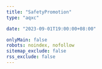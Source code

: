 ```yaml
---
title: "SafetyPromotion"
type: "aqxc"

date: "2023-09-01T19:00:00+08:00"

onlyMain: false
robots: noindex, nofollow
sitemap_exclude: false
rss_exclude: false
---
```

